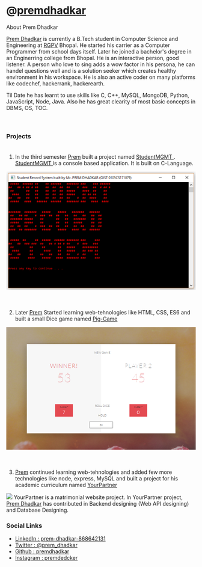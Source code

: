 ### <h1>@<a href="https://www.github.com/premdhadkar">premdhadkar</a></h1>

About Prem Dhadkar

<a href="https://www.linkedin.com/in/prem-dhadkar-868642131">Prem Dhadkar</a> is currently a B.Tech student in Computer Science and Engineering at <a href="https://www.rgpv.ac.in/">RGPV</a> Bhopal. He started his carrier as a Computer Programmer from school days itself. Later he joined a bachelor's degree in an Enginerring college from Bhopal.
  He is an interactive person, good listener. A person who love to sing adds a wow factor in his persona, he can handel questions well and is a solution seeker which creates healthy environment in his workspace.
  He is also an active coder on many platforms like codechef, hackerrank, hackerearth.

Til Date he has learnt to use skills like C, C++, MySQL, MongoDB, Python, JavaScript, Node, Java. Also he has great clearity of most basic concepts in DBMS, OS, TOC.
  <br><br>
 <br>
 
 ### Projects<br><br>
 
  1. In the third semester <a href="https://www.linkedin.com/in/prem-dhadkar-868642131">Prem</a> built a project named <a href="https://wwwgithub.com/premdhadkar/StudentMGMT"> StudentMGMT </a>. <a href="https://wwwgithub.com/premdhadkar/StudentMGMT"> StudentMGMT </a> is a console based application. It is built on C-Language.

  <img src="https://github.com/premdhadkar/StudentMGMT/blob/master/snaps/1.PNG">
<br><br><br>

  2. Later <a href="https://www.linkedin.com/in/prem-dhadkar-868642131">Prem</a> Started learning web-tehnologies like HTML, CSS, ES6 and built a small Dice game named <a href = "https://www.premdhadkar.github.io/pig-game/">Pig-Game</a>
  
  <img src="https://github.com/premdhadkar/pig-game/blob/master/snap.PNG">
<br><br><br>

  
  3. <a href="https://www.linkedin.com/in/prem-dhadkar-868642131">Prem</a> continued learning web-tehnologies and added few more technologies like node, express, MySQL and built a project for his academic curriculum named <a href = "https://www.github.com/premdhadkar/YourPartner">YourPartner</a>
  <img src="https://github.com/premdhadkar/YourPartner/blob/master/snap.PNG">
YourPartner is a matrimonial website project. In YourPartner project, <a href="https://www.linkedin.com/in/prem-dhadkar-868642131">Prem Dhadkar</a> has contributed in Backend designing (Web API designing) and Database Designing.

### Social Links

<ul>
  <li><a href ="https://www.linkedin.com/in/prem-dhadkar-868642131">LinkedIn : prem-dhadkar-868642131</a></li>
  <li><a href ="https://www.twitter.com/prem_dhadkar">Twitter : @prem_dhadkar</a></li>
  <li><a href ="https://www.github.com/premdhadkar">Github : premdhadkar</a></li>
  <li><a href ="https://www.instagram.com/premdedcker">Instagram : premdedcker</a></li>
</ul>
<!--
**premdhadkar/premdhadkar** is a ✨ _special_ ✨ repository because its `README.md` (this file) appears on your GitHub profile.

Here are some ideas to get you started:

- 🔭 I’m currently working on ...
- 🌱 I’m currently learning ...
- 👯 I’m looking to collaborate on ...
- 🤔 I’m looking for help with ...
- 💬 Ask me about ...
- 📫 How to reach me: ...
- 😄 Pronouns: ...
- ⚡ Fun fact: ...
-->
